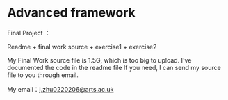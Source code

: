 # Advanced framework

Final Project ：

Readme + final work source + exercise1 + exercise2

My Final Work source file is 1.5G, which is too big to upload. I've documented the code in the readme file
If you need, I can send my source file to you through email.

My email：j.zhu0220206@arts.ac.uk








